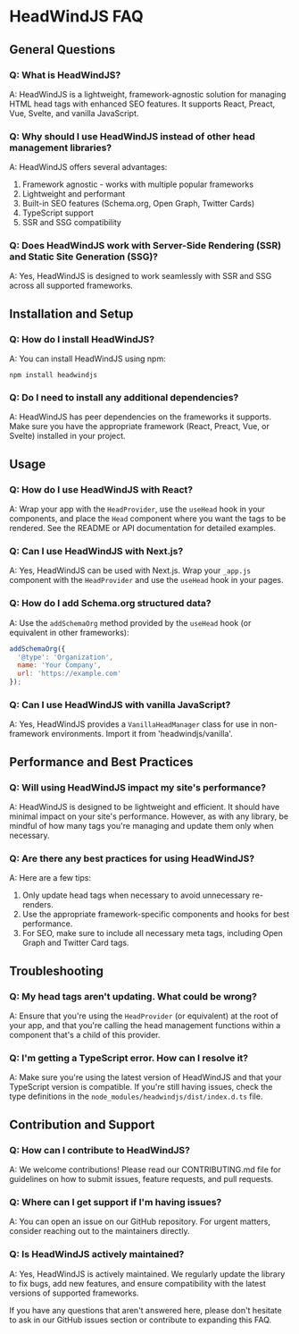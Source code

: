 # HeadWindJS FAQ

## General Questions

### Q: What is HeadWindJS?
A: HeadWindJS is a lightweight, framework-agnostic solution for managing HTML head tags with enhanced SEO features. It supports React, Preact, Vue, Svelte, and vanilla JavaScript.

### Q: Why should I use HeadWindJS instead of other head management libraries?
A: HeadWindJS offers several advantages:
1. Framework agnostic - works with multiple popular frameworks
2. Lightweight and performant
3. Built-in SEO features (Schema.org, Open Graph, Twitter Cards)
4. TypeScript support
5. SSR and SSG compatibility

### Q: Does HeadWindJS work with Server-Side Rendering (SSR) and Static Site Generation (SSG)?
A: Yes, HeadWindJS is designed to work seamlessly with SSR and SSG across all supported frameworks.

## Installation and Setup

### Q: How do I install HeadWindJS?
A: You can install HeadWindJS using npm:
```
npm install headwindjs
```

### Q: Do I need to install any additional dependencies?
A: HeadWindJS has peer dependencies on the frameworks it supports. Make sure you have the appropriate framework (React, Preact, Vue, or Svelte) installed in your project.

## Usage

### Q: How do I use HeadWindJS with React?
A: Wrap your app with the `HeadProvider`, use the `useHead` hook in your components, and place the `Head` component where you want the tags to be rendered. See the README or API documentation for detailed examples.

### Q: Can I use HeadWindJS with Next.js?
A: Yes, HeadWindJS can be used with Next.js. Wrap your `_app.js` component with the `HeadProvider` and use the `useHead` hook in your pages.

### Q: How do I add Schema.org structured data?
A: Use the `addSchemaOrg` method provided by the `useHead` hook (or equivalent in other frameworks):
```javascript
addSchemaOrg({
  '@type': 'Organization',
  name: 'Your Company',
  url: 'https://example.com'
});
```

### Q: Can I use HeadWindJS with vanilla JavaScript?
A: Yes, HeadWindJS provides a `VanillaHeadManager` class for use in non-framework environments. Import it from 'headwindjs/vanilla'.

## Performance and Best Practices

### Q: Will using HeadWindJS impact my site's performance?
A: HeadWindJS is designed to be lightweight and efficient. It should have minimal impact on your site's performance. However, as with any library, be mindful of how many tags you're managing and update them only when necessary.

### Q: Are there any best practices for using HeadWindJS?
A: Here are a few tips:
1. Only update head tags when necessary to avoid unnecessary re-renders.
2. Use the appropriate framework-specific components and hooks for best performance.
3. For SEO, make sure to include all necessary meta tags, including Open Graph and Twitter Card tags.

## Troubleshooting

### Q: My head tags aren't updating. What could be wrong?
A: Ensure that you're using the `HeadProvider` (or equivalent) at the root of your app, and that you're calling the head management functions within a component that's a child of this provider.

### Q: I'm getting a TypeScript error. How can I resolve it?
A: Make sure you're using the latest version of HeadWindJS and that your TypeScript version is compatible. If you're still having issues, check the type definitions in the `node_modules/headwindjs/dist/index.d.ts` file.

## Contribution and Support

### Q: How can I contribute to HeadWindJS?
A: We welcome contributions! Please read our CONTRIBUTING.md file for guidelines on how to submit issues, feature requests, and pull requests.

### Q: Where can I get support if I'm having issues?
A: You can open an issue on our GitHub repository. For urgent matters, consider reaching out to the maintainers directly.

### Q: Is HeadWindJS actively maintained?
A: Yes, HeadWindJS is actively maintained. We regularly update the library to fix bugs, add new features, and ensure compatibility with the latest versions of supported frameworks.

If you have any questions that aren't answered here, please don't hesitate to ask in our GitHub issues section or contribute to expanding this FAQ.

